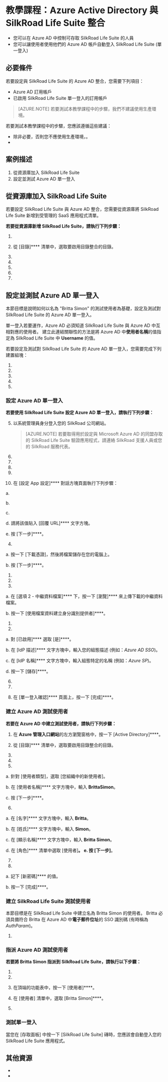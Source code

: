 <properties
    pageTitle="教學課程：Azure Active Directory 與 SilkRoad Life Suite 整合 | Microsoft Azure"
    description="了解如何設定 Azure Active Directory 與 SilkRoad Life Suite 之間的單一登入。"
    services="active-directory"
    documentationCenter=""
    authors="markusvi"
    manager="stevenpo"
    editor=""/>

<tags
    ms.service="active-directory"
    ms.workload="identity"
    ms.tgt_pltfrm="na"
    ms.devlang="na"
    ms.topic="article"
    ms.date="10/23/2015"
    ms.author="markusvi"/>



# 教學課程：Azure Active Directory 與 SilkRoad Life Suite 整合



- 您可以在 Azure AD 中控制可存取 SilkRoad Life Suite 的人員
- 您可以讓使用者使用他們的 Azure AD 帳戶自動登入 SilkRoad Life Suite (單一登入)



## 必要條件

若要設定與 SilkRoad Life Suite 的 Azure AD 整合，您需要下列項目：

- Azure AD 訂用帳戶
- 已啟用 SilkRoad Life Suite 單一登入的訂用帳戶


> [AZURE.NOTE] 若要測試本教學課程中的步驟，我們不建議使用生產環境。


若要測試本教學課程中的步驟，您應該遵循這些建議：

- 除非必要，否則您不應使用生產環境，。
- 


## 案例描述




1. 從資源庫加入 SilkRoad Life Suite
2. 設定並測試 Azure AD 單一登入


## 從資源庫加入 SilkRoad Life Suite

若要設定 SilkRoad Life Suite 與 Azure AD 整合，您需要從資源庫將 SilkRoad Life Suite 新增到受管理的 SaaS 應用程式清單。

**若要從資源庫新增 SilkRoad Life Suite，請執行下列步驟：**

1. 


2. 從 [目錄]**** 清單中，選取要啟用目錄整合的目錄。

3. 

4. 

5. 

6. 

7. 



## 設定並測試 Azure AD 單一登入

本節目標是說明如何以名為 "Britta Simon" 的測試使用者為基礎，設定及測試對 SilkRoad Life Suite 的 Azure AD 單一登入。

單一登入若要運作，Azure AD 必須知道 SilkRoad Life Suite 與 Azure AD 中互相對應的使用者。
建立此連結關聯性的方法是將 Azure AD 中**使用者名稱**的值指定為 SilkRoad Life Suite 中 **Username** 的值。

若要設定及測試對 SilkRoad Life Suite 的 Azure AD 單一登入，您需要完成下列建置組塊：

1. 
2. 
4. 
5. 
5. 

### 設定 Azure AD 單一登入



**若要使用 SilkRoad Life Suite 設定 Azure AD 單一登入，請執行下列步驟：**

5. 以系統管理員身分登入您的 SilkRoad 公司網站。

    > [AZURE.NOTE] 若要取得用於設定與 Microsoft Azure AD 的同盟存取的 SilkRoad Life Suite 驗證應用程式，請連絡 SilkRoad 支援人員或您的 SilkRoad 服務代表。

6.  


1. 


3. 


2. 


3. 在 [設定 App 設定]**** 對話方塊頁面執行下列步驟：


 a.

 b.

 c.         
 

 d. 請將該值貼入 [回覆 URL]**** 文字方塊。

 e. 按 [下一步]****。

4. 


 a. 按一下 [下載憑證]，然後將檔案儲存在您的電腦上。

 b. 按 [下一步]****。

1. 


1.  


1.  


 a. 在 [選項 2 - 中繼資料檔案]**** 下，按一下 [瀏覽]**** 來上傳下載的中繼資料檔案。

 b. 按一下 [使用檔案資料建立身分識別提供者]****。

1.  


1.  


 a. 對 [已啟用]**** 選取 [是]****。

 b. 在 [IdP 描述]**** 文字方塊中，輸入您的組態描述 (例如：*Azure AD SSO*)。

 c. 在 [IdP 名稱]**** 文字方塊中，輸入組態特定的名稱 (例如：*Azure SP*)。

 d. 按一下 [儲存]****。

6.  


7.   
  

1. 在 [單一登入確認]**** 頁面上，按一下 [完成]****。
  


### 建立 Azure AD 測試使用者




**若要在 Azure AD 中建立測試使用者，請執行下列步驟：**

1. 在 **Azure 管理入口網站**的左方瀏覽窗格中，按一下 [Active Directory]****。


2. 從 [目錄]**** 清單中，選取要啟用目錄整合的目錄。

3. 


4.  


5.  


 a. 針對 [使用者類型]，選取 [您組織中的新使用者]。

 b. 在 [使用者名稱]**** 文字方塊中，輸入 **BrittaSimon**。

 c. 按 [下一步]****。

6.   


a. 在 [名字]**** 文字方塊中，輸入 **Britta**。

b. 在 [姓氏]**** 文字方塊中，輸入 **Simon**。

c. 在 [顯示名稱]**** 文字方塊中，輸入 **Britta Simon**。

d. 在 [角色]**** 清單中選取 [使用者]****。
e. 按 [下一步]****。

7. 


8. 


 a. 記下 [新密碼]**** 的值。

 b. 按一下 [完成]****。



### 建立 SilkRoad Life Suite 測試使用者

本節目標是在 SilkRoad Life Suite 中建立名為 Britta Simon 的使用者。 Britta 必須具備符合 Britta 在 Azure AD 中**電子郵件位址**的 SSO 識別碼 (有時稱為 *AuthParam*)。



1. 



### 指派 Azure AD 測試使用者




**若要將 Britta Simon 指派到 SilkRoad Life Suite，請執行以下步驟：**

1. 

2. 

1. 在頂端的功能表中，按一下 [使用者]****。

1. 在 [使用者] 清單中，選取 [Britta Simon]****。

2. 




### 測試單一登入


當您在 [存取面板] 中按一下 [SilkRoad Life Suite] 磚時，您應該會自動登入您的 SilkRoad Life Suite 應用程式。


## 其他資源

* 
* 





[1]: ./media/active-directory-saas-silkroad-life-suite-tutorial/tutorial_general_01.png 
[2]: ./media/active-directory-saas-silkroad-life-suite-tutorial/tutorial_general_02.png 
[3]: ./media/active-directory-saas-silkroad-life-suite-tutorial/tutorial_general_03.png 
[4]: ./media/active-directory-saas-silkroad-life-suite-tutorial/tutorial_general_04.png 
[5]: ./media/active-directory-saas-silkroad-life-suite-tutorial/tutorial_silkroad_01.png 
[50]: ./media/active-directory-saas-silkroad-life-suite-tutorial/tutorial_silkroad_02.png 
[6]: ./media/active-directory-saas-silkroad-life-suite-tutorial/tutorial_general_05.png 
[7]: ./media/active-directory-saas-silkroad-life-suite-tutorial/tutorial_silkroad_03.png 
[8]: ./media/active-directory-saas-silkroad-life-suite-tutorial/tutorial_silkroad_04.png 
[9]: ./media/active-directory-saas-silkroad-life-suite-tutorial/tutorial_silkroad_05.png 
[10]: ./media/active-directory-saas-silkroad-life-suite-tutorial/tutorial_silkroad_06.png 
[11]: ./media/active-directory-saas-silkroad-life-suite-tutorial/tutorial_silkroad_07.png 
[12]: ./media/active-directory-saas-silkroad-life-suite-tutorial/tutorial_silkroad_08.png 
[13]: ./media/active-directory-saas-silkroad-life-suite-tutorial/tutorial_silkroad_09.png 
[14]: ./media/active-directory-saas-silkroad-life-suite-tutorial/tutorial_silkroad_10.png 
[15]: ./media/active-directory-saas-silkroad-life-suite-tutorial/tutorial_silkroad_11.png 
[16]: ./media/active-directory-saas-silkroad-life-suite-tutorial/tutorial_silkroad_12.png 
[17]: ./media/active-directory-saas-silkroad-life-suite-tutorial/tutorial_silkroad_13.png 
[18]: ./media/active-directory-saas-silkroad-life-suite-tutorial/tutorial_general_06.png 
[19]: ./media/active-directory-saas-silkroad-life-suite-tutorial/tutorial_general_07.png 
[20]: ./media/active-directory-saas-silkroad-life-suite-tutorial/tutorial_general_100.png 
[21]: ./media/active-directory-saas-silkroad-life-suite-tutorial/tutorial_silkroad_15.png 
[200]: ./media/active-directory-saas-silkroad-life-suite-tutorial/tutorial_general_200.png 
[201]: ./media/active-directory-saas-silkroad-life-suite-tutorial/tutorial_general_201.png 
[202]: ./media/active-directory-saas-silkroad-life-suite-tutorial/tutorial_silkroad_14.png 
[203]: ./media/active-directory-saas-silkroad-life-suite-tutorial/tutorial_general_203.png 
[204]: ./media/active-directory-saas-silkroad-life-suite-tutorial/tutorial_general_204.png 
[205]: ./media/active-directory-saas-silkroad-life-suite-tutorial/tutorial_general_205.png 

